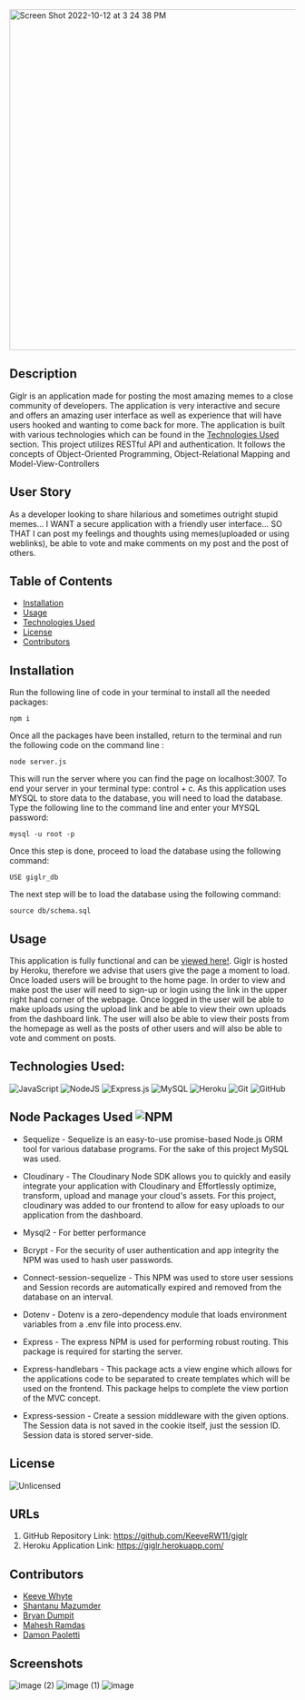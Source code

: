 

<img width="599" alt="Screen Shot 2022-10-12 at 3 24 38 PM" src="https://user-images.githubusercontent.com/106919616/195460871-306b09ba-6f77-40a6-91bf-6ed39f22dc10.png">

## Description
 Giglr is an application made for posting the most amazing memes to a close community of developers. The application is very interactive and secure and offers an amazing user interface as well as experience that will have users hooked and wanting to come back for more. The application is built with various technologies which can be found in the [Technologies Used](#technologies-used) section. This project utilizes RESTful API and authentication. It follows the concepts of Object-Oriented Programming, Object-Relational Mapping and Model-View-Controllers

## User Story
As a developer looking to share hilarious and sometimes outright stupid memes...
I WANT a secure application with a friendly user interface...
SO THAT I can post my feelings and thoughts using memes(uploaded or using weblinks), be able to vote and make comments on my post and the post of others.

## Table of Contents
* [Installation](#installation)
* [Usage](#usage)
* [Technologies Used](#technologies-used)
* [License](#license)
* [Contributors](#contributors)

## Installation
Run the following line of code in your terminal to install all the needed packages: 
```
npm i
```

Once all the packages have been installed, return to the terminal and run the following code on the command line : 
```
node server.js
```
This will run the server where you can find the page on localhost:3007. To end your server in your terminal type: control + c.
As this application uses MYSQL to store data to the database, you will need to load the database.
Type the following line to the command line and enter your MYSQL password:
```
mysql -u root -p
```
Once this step is done, proceed to load the database using the following command:
```
USE giglr_db
```
The next step will be to load the database using the following command:
```
source db/schema.sql
```

## Usage
This application is fully functional and can be [viewed here!](https://giglr.herokuapp.com/). Giglr is hosted by Heroku, therefore we advise that users give the page a moment to load. Once loaded users will be brought to the home page. In order to view and make post the user will need to sign-up or login using the link in the upper right hand corner of the webpage. Once logged in the user will be able to make uploads using the upload link and be able to view their own uploads from the dashboard link. The user will also be able to view their posts from the homepage as well as the posts of other users and will also be able to vote and comment on posts. 

## Technologies Used:
![JavaScript](https://img.shields.io/badge/javascript-%23323330.svg?style=for-the-badge&logo=javascript&logoColor=%23F7DF1E)
![NodeJS](https://img.shields.io/badge/node.js-6DA55F?style=for-the-badge&logo=node.js&logoColor=white)
![Express.js](https://img.shields.io/badge/express.js-%23404d59.svg?style=for-the-badge&logo=express&logoColor=%2361DAFB)
![MySQL](https://img.shields.io/badge/mysql-%2300f.svg?style=for-the-badge&logo=mysql&logoColor=white)
![Heroku](https://img.shields.io/badge/heroku-%23430098.svg?style=for-the-badge&logo=heroku&logoColor=white)
![Git](https://img.shields.io/badge/git-%23F05033.svg?style=for-the-badge&logo=git&logoColor=white)
![GitHub](https://img.shields.io/badge/github-%23121011.svg?style=for-the-badge&logo=github&logoColor=white)

## Node Packages Used ![NPM](https://img.shields.io/badge/NPM-%23000000.svg?style=for-the-badge&logo=npm&logoColor=white)
- Sequelize - Sequelize is an easy-to-use promise-based Node.js ORM tool for various database programs. For the sake of this project MySQL was used.

- Cloudinary - The Cloudinary Node SDK allows you to quickly and easily integrate your application with Cloudinary and Effortlessly optimize, transform, upload and manage your cloud's assets. For this project, cloudinary was added to our frontend to allow for easy uploads to our application from the dashboard.

- Mysql2  - For better performance 

- Bcrypt - For the security of user authentication and app integrity the NPM was used to hash user passwords.

- Connect-session-sequelize - This NPM was used to store user sessions and Session records are automatically expired and removed from the database on an interval.

- Dotenv - Dotenv is a zero-dependency module that loads environment variables from a .env file into process.env.

- Express - The express NPM is used for performing robust routing. This package is required for starting the server.

- Express-handlebars - This package acts a view engine which allows for the applications code to be separated to create templates which will be used on the frontend. This package helps to complete the view portion of the MVC concept.

- Express-session - Create a session middleware with the given options. The Session data is not saved in the cookie itself, just the session ID. Session data is stored server-side.



## License
![Unlicensed](https://img.shields.io/badge/license-Unlicense-blue.svg)

## URLs
1) GitHub Repository Link: https://github.com/KeeveRW11/giglr
2) Heroku Application Link: https://giglr.herokuapp.com/

## Contributors
- [Keeve Whyte](https://github.com/KeeveRW11)
- [Shantanu Mazumder](https://github.com/ShawnMaz)
- [Bryan Dumpit](https://github.com/Bryandumpit)
- [Mahesh Ramdas](https://github.com/maheshramdas)
- [Damon Paoletti](https://github.com/DamonPaoletti)

## Screenshots
![image (2)](https://user-images.githubusercontent.com/109004012/195243172-19a5955e-1483-41e3-a701-42530c927e90.png)
![image (1)](https://user-images.githubusercontent.com/109004012/195243174-5cc0ca7e-83b4-4e20-aab2-d2de6b797879.png)
![image](https://user-images.githubusercontent.com/109004012/195243169-d6c7a4a2-45a5-42ee-a67d-5e2523631574.png)

